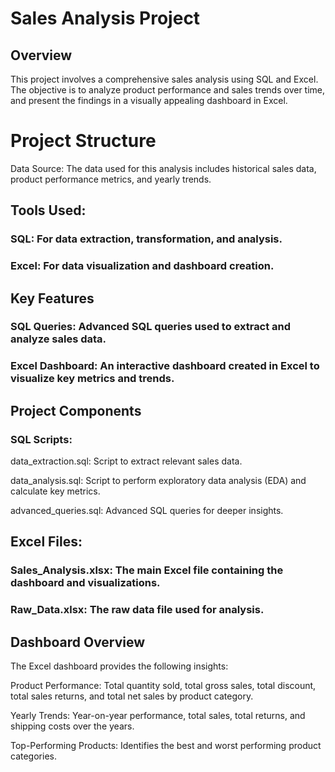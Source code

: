 # Sales Analysis Project
## Overview
This project involves a comprehensive sales analysis using SQL and Excel. The objective is to analyze product performance and sales trends over time, and present the findings in a visually appealing dashboard in Excel.

# Project Structure
Data Source: The data used for this analysis includes historical sales data, product performance metrics, and yearly trends.

## Tools Used:

### SQL: For data extraction, transformation, and analysis.

### Excel: For data visualization and dashboard creation.

## Key Features
### SQL Queries: Advanced SQL queries used to extract and analyze sales data.

### Excel Dashboard: An interactive dashboard created in Excel to visualize key metrics and trends.

## Project Components
### SQL Scripts:
data_extraction.sql: Script to extract relevant sales data.

data_analysis.sql: Script to perform exploratory data analysis (EDA) and calculate key metrics.

advanced_queries.sql: Advanced SQL queries for deeper insights.

## Excel Files:

### Sales_Analysis.xlsx: The main Excel file containing the dashboard and visualizations.

### Raw_Data.xlsx: The raw data file used for analysis.

## Dashboard Overview
The Excel dashboard provides the following insights:

Product Performance: Total quantity sold, total gross sales, total discount, total sales returns, and total net sales by product category.

Yearly Trends: Year-on-year performance, total sales, total returns, and shipping costs over the years.

Top-Performing Products: Identifies the best and worst performing product categories.
